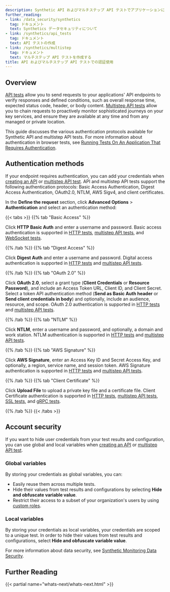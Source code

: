 ```yaml
---
description: Synthetic API およびマルチステップ API テストでアプリケーションにログインできるようにする方法について説明します。
further_reading:
- link: /data_security/synthetics
  tag: ドキュメント
  text: Synthetics データセキュリティについて
- link: /synthetics/api_tests
  tag: ドキュメント
  text: API テストの作成
- link: /synthetics/multistep
  tag: ドキュメント
  text: マルチステップ API テストを作成する
title: API およびマルチステップ API テストでの認証使用
---
```


## Overview

[API tests][1] allow you to send requests to your applications' API endpoints to verify responses and defined conditions, such as overall response time, expected status code, header, or body content. [Multistep API tests][2] allow you to chain requests to proactively monitor sophisticated journeys on your key services, and ensure they are available at any time and from any managed or private location.

This guide discusses the various authentication protocols available for Synthetic API and multistep API tests. For more information about authentication in browser tests, see [Running Tests On An Application That Requires Authentication][3].

## Authentication methods

If your endpoint requires authentication, you can add your credentials when [creating an API][4] or [multistep API test][5]. API and multistep API tests support the following authentication protocols: Basic Access Authentication, Digest Access Authentication, OAuth2.0, NTLM, AWS Sigv4, and client certificates. 

In the **Define the request** section, click **Advanced Options** > **Authentication** and select an authentication method: 

{{< tabs >}}
{{% tab "Basic Access" %}}

Click **HTTP Basic Auth** and enter a username and password. Basic access authentication is supported in [HTTP tests][1], [multistep API tests][2], and [WebSocket tests][3].

[1]: /ja/synthetics/api_tests/http_tests/
[2]: /ja/synthetics/multistep/
[3]: /ja/synthetics/api_tests/websocket_tests/
{{% /tab %}}
{{% tab "Digest Access" %}}

Click **Digest Auth** and enter a username and password. Digital access authentication is supported in [HTTP tests][1] and [multistep API tests][2].

[1]: /ja/synthetics/api_tests/http_tests/
[2]: /ja/synthetics/multistep/
{{% /tab %}}
{{% tab "OAuth 2.0" %}}

Click **OAuth 2.0**, select a grant type (**Client Credentials** or **Resource Password**), and include an Access Token URL, Client ID, and Client Secret. Select a token API authentication method (**Send as Basic Auth header** or **Send client credentials in body**) and optionally, include an audience, resource, and scope. OAuth 2.0 authentication is supported in [HTTP tests][1] and [multistep API tests][2].

[1]: /ja/synthetics/api_tests/http_tests/
[2]: /ja/synthetics/multistep/
{{% /tab %}}
{{% tab "NTLM" %}}

Click **NTLM**, enter a username and password, and optionally, a domain and work station. NTLM authentication is supported in [HTTP tests][1] and [multistep API tests][2].

[1]: /ja/synthetics/api_tests/http_tests/
[2]: /ja/synthetics/multistep/
{{% /tab %}}
{{% tab "AWS Signature" %}}

Click **AWS Signature**, enter an Access Key ID and Secret Access Key, and optionally, a region, service name, and session token. AWS Signature authentication is supported in [HTTP tests][1] and [multistep API tests][2].

[1]: /ja/synthetics/api_tests/http_tests/
[2]: /ja/synthetics/multistep/
{{% /tab %}}
{{% tab "Client Certificate" %}}

Click **Upload File** to upload a private key file and a certificate file. Client 
Certificate authentication is supported in [HTTP tests][1], [multistep API tests][2], [SSL tests][3], and [gRPC tests][4].

[1]: /ja/synthetics/api_tests/http_tests/
[2]: /ja/synthetics/multistep/
[3]: /ja/synthetics/api_tests/ssl_tests/
[4]: /ja/synthetics/api_tests/grpc_tests/
{{% /tab %}}
{{< /tabs >}}

## Account security

If you want to hide user credentials from your test results and configuration, you can use global and local variables when [creating an API][4] or [multistep API test][5].

### Global variables

By storing your credentials as global variables, you can:

- Easily reuse them across multiple tests.
- Hide their values from test results and configurations by selecting **Hide and obfuscate variable value**.
- Restrict their access to a subset of your organization's users by using [custom roles][6].

### Local variables

By storing your credentials as local variables, your credentials are scoped to a unique test. In order to hide their values from test results and configurations, select **Hide and obfuscate variable value**.

For more information about data security, see [Synthetic Monitoring Data Security][7].

## Further Reading

{{< partial name="whats-next/whats-next.html" >}}

[1]: /ja/synthetics/api_tests/http_tests/
[2]: /ja/synthetics/multistep/
[3]: /ja/synthetics/guide/app-that-requires-login/
[4]: https://app.datadoghq.com/synthetics/create?subtype=http
[5]: https://app.datadoghq.com/synthetics/multi-step/create
[6]: /ja/account_management/rbac/?tab=datadogapplication#create-a-custom-role
[7]: /ja/data_security/synthetics
[8]: /ja/synthetics/api_tests/grpc_tests